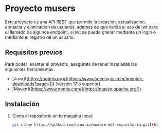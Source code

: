 # Proyecto musers

Este proyecto es una API REST que permite la creacion, actualizacion, consulta y eliminacion de usuarios. ademas de que valida el uso de jwt para 
el llamado de algunos endpoint, el jwt se puede gnerar mediante un login o mediante el registro de un usuario.

## Requisitos previos

Para poder levantar el proyecto, asegúrate de tener instaladas las siguientes herramientas:

- [Java]([https://nodejs.org/](https://www.openlogic.com/openjdk-downloads?page=1]) (versión 17 o superior)
- [Maven]([https://www.npmjs.com/](https://maven.apache.org/])

## Instalación

1. Clona el repositorio en tu máquina local:

   ```bash
   git clone https://github.com/usuario/nombre-del-repositorio.git](https://github.com/BolivarDiaz/musers.git
